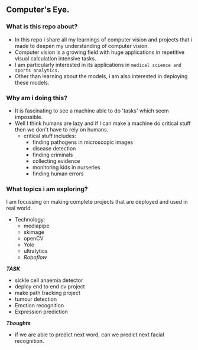 ## Computer's Eye.
### What is this repo about?
- In this repo i share all my learnings of computer vision and projects that i made to deepen my understanding of computer vision.
- Computer vision is a growing field with huge applications in repetitive visual calculation intensive tasks.
- I am particularly interested in its applications in ```medical science and sports analytics.```
- Other than learning about the models, i am also interested in deploying these models.

### Why am i doing this?

- It is fascinating to see a machine able to do 'tasks' which seem impossible.
- Well I think humans are lazy and if I can make a machine do critical stuff then we don't have to rely on humans.
    - critical stuff includes:
        - finding pathogens in microscopic images
        - disease detection
        - finding criminals
        - collecting evidence
        - monitoring kids in nurseries
        - finding human errors



### What topics i am exploring?
I am focussing on making complete projects that are deployed and used in real world.
- Technology:
    - mediapipe
    - skimage
    - openCV
    - Yolo
    - ultralytics
    - *_Roboflow_*

***_TASK_***
* sickle cell anaemia detector
* deploy end to end cv project
* make path tracking project
* tumour detection
* Emotion recognition
* Expression prediction



***_Thoughts_***
* if we are able to predict next word, can we predict next facial recognition.